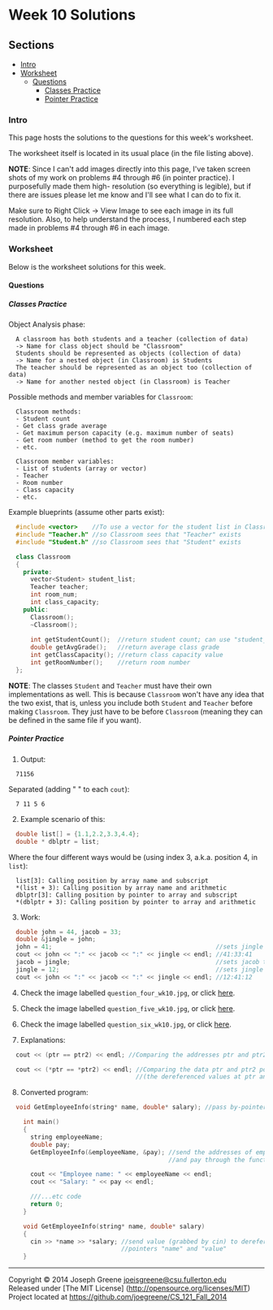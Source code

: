 # Week 10 Solutions

## Sections
- [Intro](#intro)
- [Worksheet](#worksheet)
  - [Questions](#questions)
    - [Classes Practice](#classes-practice)
    - [Pointer Practice](#pointer-practice)
    
### Intro
This page hosts the solutions to the questions for this week's worksheet. 

The worksheet itself is located in its usual place (in the file listing above).

__NOTE__: Since I can't add images directly into this page, I've taken screen shots of 
my work on problems #4 through #6 (in pointer practice). I purposefully made them high-
resolution (so everything is legible), but if there are issues please let me know and I'll 
see what I can do to fix it.

Make sure to Right Click -> View Image to see each image in its full resolution. Also, to help 
understand the process, I numbered each step made in problems #4 through #6 in each image.

### Worksheet
Below is the worksheet solutions for this week.

#### Questions

##### Classes Practice
Object Analysis phase:
```
  A classroom has both students and a teacher (collection of data)
  -> Name for class object should be "Classroom"
  Students should be represented as objects (collection of data)
  -> Name for a nested object (in Classroom) is Students
  The teacher should be represented as an object too (collection of data)
  -> Name for another nested object (in Classroom) is Teacher
```

Possible methods and member variables for `Classroom`:
```
  Classroom methods:
  - Student count
  - Get class grade average
  - Get maximum person capacity (e.g. maximum number of seats)
  - Get room number (method to get the room number)
  - etc.
  
  Classroom member variables:
  - List of students (array or vector)
  - Teacher
  - Room number
  - Class capacity
  - etc.
```

Example blueprints (assume other parts exist):
```C++
  #include <vector>    //To use a vector for the student list in Classroom
  #include "Teacher.h" //so Classroom sees that "Teacher" exists
  #include "Student.h" //so Classroom sees that "Student" exists

  class Classroom
  {
    private:
      vector<Student> student_list;
      Teacher teacher;
      int room_num;
      int class_capacity;
    public:
      Classroom();
      ~Classroom();
      
      int getStudentCount();  //return student count; can use "student_list.size();"
      double getAvgGrade();   //return average class grade
      int getClassCapacity(); //return class capacity value
      int getRoomNumber();    //return room number
  };
```

__NOTE__: The classes `Student` and `Teacher` must have their own implementations as well. This is because 
`Classroom` won't have any idea that the two exist, that is, unless you include both `Student` and `Teacher` 
before making `Classroom`. They just have to be before `Classroom` (meaning they can be defined in the same file 
if you want).

##### Pointer Practice
1) Output:
```
  71156
```

Separated (adding " " to each `cout`):
```
  7 11 5 6
```

2) Example scenario of this:
```C++
  double list[] = {1.1,2.2,3.3,4.4};
  double * dblptr = list;
```

Where the four different ways would be (using index 3, a.k.a. position 4, in `list`):
```
  list[3]: Calling position by array name and subscript
  *(list + 3): Calling position by array name and arithmetic
  dblptr[3]: Calling position by pointer to array and subscript
  *(dblptr + 3): Calling position by pointer to array and arithmetic
```

3) Work:
```C++
  double john = 44, jacob = 33;
  double &jingle = john;
  john = 41;                                             //sets jingle and john to 41
  cout << john << ":" << jacob << ":" << jingle << endl; //41:33:41
  jacob = jingle;                                        //sets jacob to 41
  jingle = 12;                                           //sets jingle and john to 12
  cout << john << ":" << jacob << ":" << jingle << endl; //12:41:12
```

4) Check the image labelled `question_four_wk10.jpg`, or click [here](question_four_wk10.jpg).

5) Check the image labelled `question_five_wk10.jpg`, or click [here](question_five_wk10.jpg).

6) Check the image labelled `question_six_wk10.jpg`, or click [here](question_six_wk10.jpg).

7) Explanations:
```C++
  cout << (ptr == ptr2) << endl; //Comparing the addresses ptr and ptr2 point to

  cout << (*ptr == *ptr2) << endl; //Comparing the data ptr and ptr2 point to
                                   //(the dereferenced values at ptr and ptr2's addresses)
```

8) Converted program:
```C++
  void GetEmployeeInfo(string* name, double* salary); //pass by-pointer

	int main()
	{
  	  string employeeName;
  	  double pay;
  	  GetEmployeeInfo(&employeeName, &pay); //send the addresses of employeeName 
                                            //and pay through the function

  	  cout << "Employee name: " << employeeName << endl;
      cout << "Salary: " << pay << endl;

  	  ///...etc code
  	  return 0;
	}

	void GetEmployeeInfo(string* name, double* salary)
	{
  	  cin >> *name >> *salary; //send value (grabbed by cin) to dereferenced 
                               //pointers "name" and "value"
	}

```

-------------------------------------------------------------------------------

Copyright &copy; 2014 Joseph Greene <joeisgreene@csu.fullerton.edu>  
Released under [The MIT License] (http://opensource.org/licenses/MIT)  
Project located at <https://github.com/joegreene/CS_121_Fall_2014>